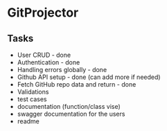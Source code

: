 # GitProjector

## Tasks

- User CRUD - done
- Authentication - done
- Handling errors globally - done
- Github API setup - done (can add more if needed)
- Fetch GitHub repo data and return - done
- Validations
- test cases
- documentation (function/class vise)
- swagger documentation for the users
- readme
